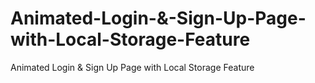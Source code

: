 # Animated-Login-&-Sign-Up-Page-with-Local-Storage-Feature
Animated Login & Sign Up Page with Local Storage Feature
